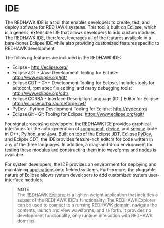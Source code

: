 # IDE

The REDHAWK IDE is a tool that enables developers to create, test, and deploy software for REDHAWK systems. This tool is built on Eclipse, which is a generic, extensible IDE that allows developers to add custom modules. The REDHAWK IDE, therefore, leverages all of the features available in a bare-bones Eclipse IDE while also providing customized features specific to REDHAWK development.

The following features are included in the REDHAWK IDE:

  - Eclipse - <http://eclipse.org/>
  - Eclipse JDT - Java Development Tooling for Eclipse: <http://www.eclipse.org/jdt/>
  - Eclipse CDT - C++ Development Tooling for Eclipse. Includes tools for autoconf, rpm spec file editing, and many debugging tools: <http://www.eclipse.org/cdt/>
  - Eclipse CORBA - Interface Description Language (IDL) Editor for Eclipse: <http://eclipsecorba.sourceforge.net/>
  - PyDev - Python Development Tooling for Eclipse: <http://pydev.org/>
  - Eclipse Git - Git Tooling for Eclipse: <https://www.eclipse.org/egit/>

For signal processing developers, the REDHAWK IDE provides graphical interfaces for the auto-generation of <abbr title="See Glossary.">component</abbr>, <abbr title="See Glossary.">device</abbr>, and <abbr title="See Glossary.">service</abbr> code in C++, Python, and Java. Built on top of the Eclipse JDT, Eclipse <abbr title="See Glossary.">PyDev</abbr>, and Eclipse CDT, the IDE provides feature-rich editors for code written in any of the three languages. In addition, a drag-and-drop environment for testing these modules and constructing them into <abbr title="See Glossary.">waveforms</abbr> and <abbr title="See Glossary.">nodes</abbr> is available.

For system developers, the IDE provides an environment for deploying and maintaining <abbr title="See Glossary.">applications</abbr> onto fielded systems. Furthermore, the pluggable nature of Eclipse allows system developers to add customized system user-interface modules.


> **NOTE**  
> The <abbr title="See Glossary.">REDHAWK Explorer</abbr> is a lighter-weight application that includes a subset of the REDHAWK IDE's functionality. The REDHAWK Explorer can be used to connect to a running REDHAWK <abbr title="See Glossary.">domain</abbr>, navigate the contents, launch and view waveforms, and so forth. It provides no development functionality, only runtime interaction with REDHAWK domains.  

